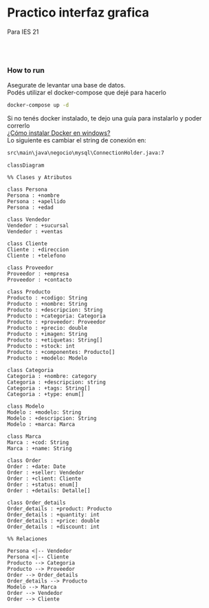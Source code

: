 # Practico interfaz grafica
Para IES 21

<br>
<br>

### How to run
Asegurate de levantar una base de datos. <br>
Podés utilizar el docker-compose que dejé para hacerlo<br>
```bash
docker-compose up -d
```
Si no tenés docker instalado, te dejo una guía para instalarlo y poder correrlo<br>
[¿Cómo instalar Docker en windows?](https://learn.microsoft.com/es-es/virtualization/windowscontainers/manage-docker/configure-docker-daemon)
<br>
Lo siguiente es cambiar el string de conexión en:

```bash
src\main\java\negocio\mysql\ConnectionHolder.java:7
```
```mermaid
classDiagram

%% Clases y Atributos

class Persona
Persona : +nombre
Persona : +apellido
Persona : +edad

class Vendedor
Vendedor : +sucursal
Vendedor : +ventas

class Cliente
Cliente : +direccion
Cliente : +telefono

class Proveedor
Proveedor : +empresa
Proveedor : +contacto

class Producto
Producto : +codigo: String
Producto : +nombre: String
Producto : +descripcion: String
Producto : +categoria: Categoria
Producto : +proveedor: Proveedor
Producto : +precio: double
Producto : +imagen: String
Producto : +etiquetas: String[]
Producto : +stock: int
Producto : +componentes: Producto[]
Producto : +modelo: Modelo

class Categoria
Categoria : +nombre: category
Categoria : +descripcion: string
Categoria : +tags: String[]
Categoria : +type: enum[]

class Modelo
Modelo : +modelo: String
Modelo : +descripcion: String
Modelo : +marca: Marca

class Marca
Marca : +cod: String
Marca : +name: String

class Order
Order : +date: Date
Order : +seller: Vendedor
Order : +client: Cliente
Order : +status: enum[]
Order : +details: Detalle[]

class Order_details
Order_details : +product: Producto
Order_details : +quantity: int
Order_details : +price: double
Order_details : +discount: int

%% Relaciones

Persona <|-- Vendedor
Persona <|-- Cliente
Producto --> Categoria
Producto --> Proveedor
Order --> Order_details
Order_details --> Producto
Modelo --> Marca
Order --> Vendedor
Order --> Cliente
```